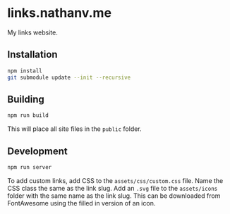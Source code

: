 # links.nathanv.me

My links website.

## Installation

```bash
npm install
git submodule update --init --recursive
```

## Building

```bash
npm run build
```

This will place all site files in the `public` folder.

## Development

```bash
npm run server
```

To add custom links, add CSS to the `assets/css/custom.css` file.
Name the CSS class the same as the link slug.
Add an `.svg` file to the `assets/icons` folder with the same name as the link slug.
This can be downloaded from FontAwesome using the filled in version of an icon.
